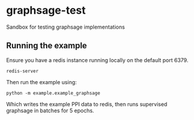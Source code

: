 # graphsage-test

Sandbox for testing graphsage implementations

## Running the example
Ensure you have a redis instance running locally on the default port 6379.
```
redis-server
```
Then run the example using:
```
python -m example.example_graphsage
```
Which writes the example PPI data to redis, then runs supervised graphsage in batches for 5 epochs.
